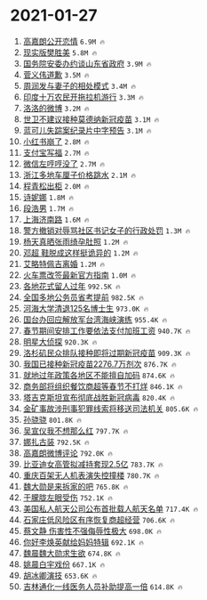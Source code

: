 # 2021-01-27

1. [高嘉朗公开恋情](https://s.weibo.com/weibo?q=%23%E9%AB%98%E5%98%89%E6%9C%97%E5%85%AC%E5%BC%80%E6%81%8B%E6%83%85%23&Refer=top) `6.9M 🔥`
1. [现实版樊胜美](https://s.weibo.com/weibo?q=%23%E7%8E%B0%E5%AE%9E%E7%89%88%E6%A8%8A%E8%83%9C%E7%BE%8E%23&Refer=top) `5.8M 🔥`
1. [国务院安委办约谈山东省政府](https://s.weibo.com/weibo?q=%23%E5%9B%BD%E5%8A%A1%E9%99%A2%E5%AE%89%E5%A7%94%E5%8A%9E%E7%BA%A6%E8%B0%88%E5%B1%B1%E4%B8%9C%E7%9C%81%E6%94%BF%E5%BA%9C%23&Refer=top) `3.9M 🔥`
1. [菅义伟道歉](https://s.weibo.com/weibo?q=%23%E8%8F%85%E4%B9%89%E4%BC%9F%E9%81%93%E6%AD%89%23&Refer=top) `3.5M 🔥`
1. [周润发与妻子的相处模式](https://s.weibo.com/weibo?q=%23%E5%91%A8%E6%B6%A6%E5%8F%91%E4%B8%8E%E5%A6%BB%E5%AD%90%E7%9A%84%E7%9B%B8%E5%A4%84%E6%A8%A1%E5%BC%8F%23&Refer=top) `3.4M 🔥`
1. [印度十万农民开拖拉机游行](https://s.weibo.com/weibo?q=%23%E5%8D%B0%E5%BA%A6%E5%8D%81%E4%B8%87%E5%86%9C%E6%B0%91%E5%BC%80%E6%8B%96%E6%8B%89%E6%9C%BA%E6%B8%B8%E8%A1%8C%23&Refer=top) `3.3M 🔥`
1. [洛洛的微博](https://s.weibo.com/weibo?q=%23%E6%B4%9B%E6%B4%9B%E7%9A%84%E5%BE%AE%E5%8D%9A%23&Refer=top) `3.2M 🔥`
1. [世卫不建议接种莫德纳新冠疫苗](https://s.weibo.com/weibo?q=%23%E4%B8%96%E5%8D%AB%E4%B8%8D%E5%BB%BA%E8%AE%AE%E6%8E%A5%E7%A7%8D%E8%8E%AB%E5%BE%B7%E7%BA%B3%E6%96%B0%E5%86%A0%E7%96%AB%E8%8B%97%23&Refer=top) `3.1M 🔥`
1. [蓝可儿失踪案纪录片中字预告](https://s.weibo.com/weibo?q=%23%E8%93%9D%E5%8F%AF%E5%84%BF%E5%A4%B1%E8%B8%AA%E6%A1%88%E7%BA%AA%E5%BD%95%E7%89%87%E4%B8%AD%E5%AD%97%E9%A2%84%E5%91%8A%23&Refer=top) `3.1M 🔥`
1. [小红书崩了](https://s.weibo.com/weibo?q=%E5%B0%8F%E7%BA%A2%E4%B9%A6%E5%B4%A9%E4%BA%86&Refer=top) `2.8M 🔥`
1. [支付宝写福](https://s.weibo.com/weibo?q=%23%E6%94%AF%E4%BB%98%E5%AE%9D%E5%86%99%E7%A6%8F%23&Refer=top) `2.7M 🔥`
1. [微信左哼哼没了](https://s.weibo.com/weibo?q=%23%E5%BE%AE%E4%BF%A1%E5%B7%A6%E5%93%BC%E5%93%BC%E6%B2%A1%E4%BA%86%23&Refer=top) `2.7M 🔥`
1. [浙江多地车厘子价格跳水](https://s.weibo.com/weibo?q=%23%E6%B5%99%E6%B1%9F%E5%A4%9A%E5%9C%B0%E8%BD%A6%E5%8E%98%E5%AD%90%E4%BB%B7%E6%A0%BC%E8%B7%B3%E6%B0%B4%23&Refer=top) `2.1M 🔥`
1. [程青松出柜](https://s.weibo.com/weibo?q=%23%E7%A8%8B%E9%9D%92%E6%9D%BE%E5%87%BA%E6%9F%9C%23&Refer=top) `2.0M 🔥`
1. [诗妮娜](https://s.weibo.com/weibo?q=%E8%AF%97%E5%A6%AE%E5%A8%9C&Refer=top) `1.8M 🔥`
1. [段浩男](https://s.weibo.com/weibo?q=%23%E6%AE%B5%E6%B5%A9%E7%94%B7%23&Refer=top) `1.7M 🔥`
1. [上海济南路](https://s.weibo.com/weibo?q=%E4%B8%8A%E6%B5%B7%E6%B5%8E%E5%8D%97%E8%B7%AF&Refer=top) `1.6M 🔥`
1. [警方撤销对辱骂社区书记女子的行政处罚](https://s.weibo.com/weibo?q=%23%E8%AD%A6%E6%96%B9%E6%92%A4%E9%94%80%E5%AF%B9%E8%BE%B1%E9%AA%82%E7%A4%BE%E5%8C%BA%E4%B9%A6%E8%AE%B0%E5%A5%B3%E5%AD%90%E7%9A%84%E8%A1%8C%E6%94%BF%E5%A4%84%E7%BD%9A%23&Refer=top) `1.3M 🔥`
1. [杨天真晒张雨绮孕肚照](https://s.weibo.com/weibo?q=%23%E6%9D%A8%E5%A4%A9%E7%9C%9F%E6%99%92%E5%BC%A0%E9%9B%A8%E7%BB%AE%E5%AD%95%E8%82%9A%E7%85%A7%23&Refer=top) `1.2M 🔥`
1. [邓超 鞋脱成这样挺诡异的](https://s.weibo.com/weibo?q=%E9%82%93%E8%B6%85%20%E9%9E%8B%E8%84%B1%E6%88%90%E8%BF%99%E6%A0%B7%E6%8C%BA%E8%AF%A1%E5%BC%82%E7%9A%84&Refer=top) `1.2M 🔥`
1. [艾略特佩吉离婚](https://s.weibo.com/weibo?q=%E8%89%BE%E7%95%A5%E7%89%B9%E4%BD%A9%E5%90%89%E7%A6%BB%E5%A9%9A&Refer=top) `1.2M 🔥`
1. [火车票改签最新官方指南](https://s.weibo.com/weibo?q=%23%E7%81%AB%E8%BD%A6%E7%A5%A8%E6%94%B9%E7%AD%BE%E6%9C%80%E6%96%B0%E5%AE%98%E6%96%B9%E6%8C%87%E5%8D%97%23&Refer=top) `1.0M 🔥`
1. [各地花式留人过年](https://s.weibo.com/weibo?q=%23%E5%90%84%E5%9C%B0%E8%8A%B1%E5%BC%8F%E7%95%99%E4%BA%BA%E8%BF%87%E5%B9%B4%23&Refer=top) `992.5K 🔥`
1. [全国多地公务员省考提前](https://s.weibo.com/weibo?q=%23%E5%85%A8%E5%9B%BD%E5%A4%9A%E5%9C%B0%E5%85%AC%E5%8A%A1%E5%91%98%E7%9C%81%E8%80%83%E6%8F%90%E5%89%8D%23&Refer=top) `982.5K 🔥`
1. [河海大学清退125名博士生](https://s.weibo.com/weibo?q=%23%E6%B2%B3%E6%B5%B7%E5%A4%A7%E5%AD%A6%E6%B8%85%E9%80%80125%E5%90%8D%E5%8D%9A%E5%A3%AB%E7%94%9F%23&Refer=top) `973.0K 🔥`
1. [国台办回应解放军台湾海峡演练](https://s.weibo.com/weibo?q=%23%E5%9B%BD%E5%8F%B0%E5%8A%9E%E5%9B%9E%E5%BA%94%E8%A7%A3%E6%94%BE%E5%86%9B%E5%8F%B0%E6%B9%BE%E6%B5%B7%E5%B3%A1%E6%BC%94%E7%BB%83%23&Refer=top) `955.4K 🔥`
1. [春节期间安排工作要依法支付加班工资](https://s.weibo.com/weibo?q=%23%E6%98%A5%E8%8A%82%E6%9C%9F%E9%97%B4%E5%AE%89%E6%8E%92%E5%B7%A5%E4%BD%9C%E8%A6%81%E4%BE%9D%E6%B3%95%E6%94%AF%E4%BB%98%E5%8A%A0%E7%8F%AD%E5%B7%A5%E8%B5%84%23&Refer=top) `940.7K 🔥`
1. [明星大侦探](https://s.weibo.com/weibo?q=%E6%98%8E%E6%98%9F%E5%A4%A7%E4%BE%A6%E6%8E%A2&Refer=top) `920.3K 🔥`
1. [洛杉矶民众排队接种即将过期新冠疫苗](https://s.weibo.com/weibo?q=%E6%B4%9B%E6%9D%89%E7%9F%B6%E6%B0%91%E4%BC%97%E6%8E%92%E9%98%9F%E6%8E%A5%E7%A7%8D%E5%8D%B3%E5%B0%86%E8%BF%87%E6%9C%9F%E6%96%B0%E5%86%A0%E7%96%AB%E8%8B%97&Refer=top) `909.3K 🔥`
1. [我国已接种新冠疫苗2276.7万剂次](https://s.weibo.com/weibo?q=%23%E6%88%91%E5%9B%BD%E5%B7%B2%E6%8E%A5%E7%A7%8D%E6%96%B0%E5%86%A0%E7%96%AB%E8%8B%972276.7%E4%B8%87%E5%89%82%E6%AC%A1%23&Refer=top) `876.7K 🔥`
1. [就地过年政策各地区不能擅自加码](https://s.weibo.com/weibo?q=%23%E5%B0%B1%E5%9C%B0%E8%BF%87%E5%B9%B4%E6%94%BF%E7%AD%96%E5%90%84%E5%9C%B0%E5%8C%BA%E4%B8%8D%E8%83%BD%E6%93%85%E8%87%AA%E5%8A%A0%E7%A0%81%23&Refer=top) `874.6K 🔥`
1. [商务部将组织餐饮商超等春节不打烊](https://s.weibo.com/weibo?q=%23%E5%95%86%E5%8A%A1%E9%83%A8%E5%B0%86%E7%BB%84%E7%BB%87%E9%A4%90%E9%A5%AE%E5%95%86%E8%B6%85%E7%AD%89%E6%98%A5%E8%8A%82%E4%B8%8D%E6%89%93%E7%83%8A%23&Refer=top) `846.1K 🔥`
1. [塔吉克斯坦宣布彻底战胜新冠病毒](https://s.weibo.com/weibo?q=%E5%A1%94%E5%90%89%E5%85%8B%E6%96%AF%E5%9D%A6%E5%AE%A3%E5%B8%83%E5%BD%BB%E5%BA%95%E6%88%98%E8%83%9C%E6%96%B0%E5%86%A0%E7%97%85%E6%AF%92&Refer=top) `820.4K 🔥`
1. [金矿事故涉刑事犯罪线索将移送司法机关](https://s.weibo.com/weibo?q=%23%E9%87%91%E7%9F%BF%E4%BA%8B%E6%95%85%E6%B6%89%E5%88%91%E4%BA%8B%E7%8A%AF%E7%BD%AA%E7%BA%BF%E7%B4%A2%E5%B0%86%E7%A7%BB%E9%80%81%E5%8F%B8%E6%B3%95%E6%9C%BA%E5%85%B3%23&Refer=top) `805.6K 🔥`
1. [孙骁骁](https://s.weibo.com/weibo?q=%E5%AD%99%E9%AA%81%E9%AA%81&Refer=top) `801.8K 🔥`
1. [吴宣仪我不想那么红](https://s.weibo.com/weibo?q=%E5%90%B4%E5%AE%A3%E4%BB%AA%E6%88%91%E4%B8%8D%E6%83%B3%E9%82%A3%E4%B9%88%E7%BA%A2&Refer=top) `797.7K 🔥`
1. [娜扎古装](https://s.weibo.com/weibo?q=%E5%A8%9C%E6%89%8E%E5%8F%A4%E8%A3%85&Refer=top) `792.5K 🔥`
1. [高嘉朗微博评论](https://s.weibo.com/weibo?q=%E9%AB%98%E5%98%89%E6%9C%97%E5%BE%AE%E5%8D%9A%E8%AF%84%E8%AE%BA&Refer=top) `792.0K 🔥`
1. [比亚迪女高管拟减持套现2.5亿](https://s.weibo.com/weibo?q=%E6%AF%94%E4%BA%9A%E8%BF%AA%E5%A5%B3%E9%AB%98%E7%AE%A1%E6%8B%9F%E5%87%8F%E6%8C%81%E5%A5%97%E7%8E%B02.5%E4%BA%BF&Refer=top) `783.7K 🔥`
1. [重庆百架无人机表演失控撞楼](https://s.weibo.com/weibo?q=%23%E9%87%8D%E5%BA%86%E7%99%BE%E6%9E%B6%E6%97%A0%E4%BA%BA%E6%9C%BA%E8%A1%A8%E6%BC%94%E5%A4%B1%E6%8E%A7%E6%92%9E%E6%A5%BC%23&Refer=top) `780.7K 🔥`
1. [魏大勋是来拆家的吧](https://s.weibo.com/weibo?q=%23%E9%AD%8F%E5%A4%A7%E5%8B%8B%E6%98%AF%E6%9D%A5%E6%8B%86%E5%AE%B6%E7%9A%84%E5%90%A7%23&Refer=top) `765.8K 🔥`
1. [于朦胧左眼受伤](https://s.weibo.com/weibo?q=%23%E4%BA%8E%E6%9C%A6%E8%83%A7%E5%B7%A6%E7%9C%BC%E5%8F%97%E4%BC%A4%23&Refer=top) `752.1K 🔥`
1. [美国私人航天公司公布首批载人航天名单](https://s.weibo.com/weibo?q=%23%E7%BE%8E%E5%9B%BD%E7%A7%81%E4%BA%BA%E8%88%AA%E5%A4%A9%E5%85%AC%E5%8F%B8%E5%85%AC%E5%B8%83%E9%A6%96%E6%89%B9%E8%BD%BD%E4%BA%BA%E8%88%AA%E5%A4%A9%E5%90%8D%E5%8D%95%23&Refer=top) `717.4K 🔥`
1. [石家庄低风险区有序恢复商超经营](https://s.weibo.com/weibo?q=%23%E7%9F%B3%E5%AE%B6%E5%BA%84%E4%BD%8E%E9%A3%8E%E9%99%A9%E5%8C%BA%E6%9C%89%E5%BA%8F%E6%81%A2%E5%A4%8D%E5%95%86%E8%B6%85%E7%BB%8F%E8%90%A5%23&Refer=top) `706.6K 🔥`
1. [蔡文静 伤害性不强侮辱性极大](https://s.weibo.com/weibo?q=%E8%94%A1%E6%96%87%E9%9D%99%20%E4%BC%A4%E5%AE%B3%E6%80%A7%E4%B8%8D%E5%BC%BA%E4%BE%AE%E8%BE%B1%E6%80%A7%E6%9E%81%E5%A4%A7&Refer=top) `698.0K 🔥`
1. [你好李焕英献给妈妈特辑](https://s.weibo.com/weibo?q=%23%E4%BD%A0%E5%A5%BD%E6%9D%8E%E7%84%95%E8%8B%B1%E7%8C%AE%E7%BB%99%E5%A6%88%E5%A6%88%E7%89%B9%E8%BE%91%23&Refer=top) `692.1K 🔥`
1. [魏晨魏大勋求生欲](https://s.weibo.com/weibo?q=%23%E9%AD%8F%E6%99%A8%E9%AD%8F%E5%A4%A7%E5%8B%8B%E6%B1%82%E7%94%9F%E6%AC%B2%23&Refer=top) `674.8K 🔥`
1. [姚晨白宇戏份](https://s.weibo.com/weibo?q=%23%E5%A7%9A%E6%99%A8%E7%99%BD%E5%AE%87%E6%88%8F%E4%BB%BD%23&Refer=top) `667.1K 🔥`
1. [胡冰卿演技](https://s.weibo.com/weibo?q=%23%E8%83%A1%E5%86%B0%E5%8D%BF%E6%BC%94%E6%8A%80%23&Refer=top) `653.6K 🔥`
1. [吉林通化一线医务人员补助提高一倍](https://s.weibo.com/weibo?q=%23%E5%90%89%E6%9E%97%E9%80%9A%E5%8C%96%E4%B8%80%E7%BA%BF%E5%8C%BB%E5%8A%A1%E4%BA%BA%E5%91%98%E8%A1%A5%E5%8A%A9%E6%8F%90%E9%AB%98%E4%B8%80%E5%80%8D%23&Refer=top) `614.8K 🔥`
